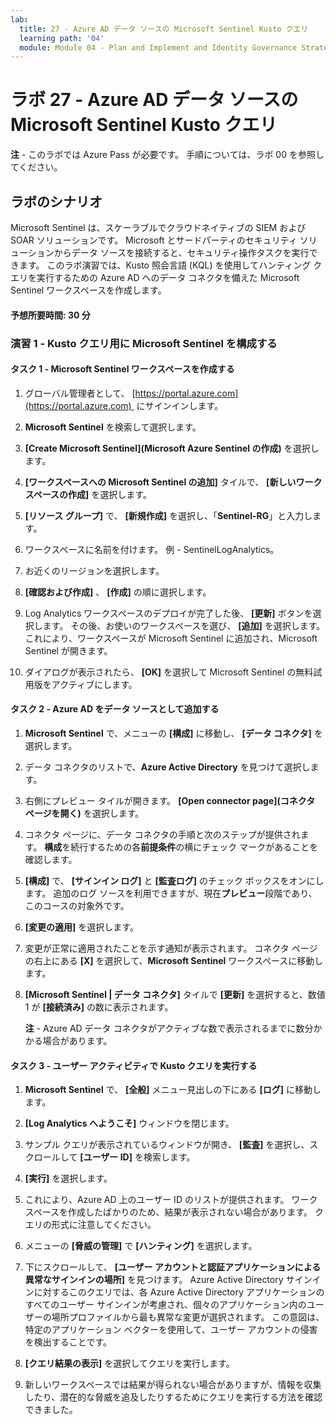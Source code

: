 ```yaml
---
lab:
  title: 27 - Azure AD データ ソースの Microsoft Sentinel Kusto クエリ
  learning path: '04'
  module: Module 04 - Plan and Implement and Identity Governance Strategy
---
```


# ラボ 27 - Azure AD データ ソースの Microsoft Sentinel Kusto クエリ

**注** - このラボでは Azure Pass が必要です。 手順については、ラボ 00 を参照してください。

## ラボのシナリオ

Microsoft Sentinel は、スケーラブルでクラウドネイティブの SIEM および SOAR ソリューションです。  Microsoft とサードパーティのセキュリティ ソリューションからデータ ソースを接続すると、セキュリティ操作タスクを実行できます。  このラボ演習では、Kusto 照会言語 (KQL) を使用してハンティング クエリを実行するための Azure AD へのデータ コネクタを備えた Microsoft Sentinel ワークスペースを作成します。 

#### 予想所要時間: 30 分

### 演習 1 - Kusto クエリ用に Microsoft Sentinel を構成する

#### タスク 1 - Microsoft Sentinel ワークスペースを作成する

1. グローバル管理者として、 [https://portal.azure.com](https://portal.azure.com)  にサインインします。

1. **Microsoft Sentinel** を検索して選択します。 

1. **[Create Microsoft Sentinel](Microsoft Azure Sentinel の作成)** を選択します。

1. **[ワークスペースへの Microsoft Sentinel の追加]** タイルで、 **[新しいワークスペースの作成]** を選択します。

1. **[リソース グループ]** で、 **[新規作成]** を選択し、「**Sentinel-RG**」と入力します。

1. ワークスペースに名前を付けます。  例 - SentinelLogAnalytics。

1. お近くのリージョンを選択します。

1. **[確認および作成]** 、 **[作成]** の順に選択します。

1. Log Analytics ワークスペースのデプロイが完了した後、 **[更新]** ボタンを選択します。 その後、お使いのワークスペースを選び、 **[追加]** を選択します。  これにより、ワークスペースが Microsoft Sentinel に追加され、Microsoft Sentinel が開きます。

1. ダイアログが表示されたら、 **[OK]** を選択して Microsoft Sentinel の無料試用版をアクティブにします。

#### タスク 2 - Azure AD をデータ ソースとして追加する

1. **Microsoft Sentinel** で、メニューの **[構成]** に移動し、 **[データ コネクタ]** を選択します。

1. データ コネクタのリストで、**Azure Active Directory** を見つけて選択します。

1. 右側にプレビュー タイルが開きます。  **[Open connector page](コネクタ ページを開く)** を選択します。

1. コネクタ ページに、データ コネクタの手順と次のステップが提供されます。 **構成**を続行するための各**前提条件**の横にチェック マークがあることを確認します。

1. **[構成]** で、 **[サインイン ログ]** と **[監査ログ]** のチェック ボックスをオンにします。 追加のログ ソースを利用できますが、現在**プレビュー**段階であり、このコースの対象外です。

1. **[変更の適用]** を選択します。 

1. 変更が正常に適用されたことを示す通知が表示されます。 コネクタ ページの右上にある **[X]** を選択して、**Microsoft Sentinel** ワークスペースに移動します。

1. **[Microsoft Sentinel | データ コネクタ]** タイルで **[更新]** を選択すると、数値 1 が **[接続済み]** の数に表示されます。

   **注** - Azure AD データ コネクタがアクティブな数で表示されるまでに数分かかる場合があります。 

#### タスク 3 - ユーザー アクティビティで Kusto クエリを実行する

1. **Microsoft Sentinel** で、 **[全般]** メニュー見出しの下にある **[ログ]** に移動します。

1. **[Log Analytics へようこそ]** ウィンドウを閉じます。

1. サンプル クエリが表示されているウィンドウが開き、 **[監査]** を選択し、スクロールして **[ユーザー ID]** を検索します。

1. **[実行]** を選択します。 

1. これにより、Azure AD 上のユーザー ID のリストが提供されます。  ワークスペースを作成したばかりのため、結果が表示されない場合があります。  クエリの形式に注意してください。

1. メニューの **[脅威の管理]** で **[ハンティング]** を選択します。 

1. 下にスクロールして、 **[ユーザー アカウントと認証アプリケーションによる異常なサインインの場所]** を見つけます。  Azure Active Directory サインインに対するこのクエリでは、各 Azure Active Directory アプリケーションのすべてのユーザー サインインが考慮され、個々のアプリケーション内のユーザーの場所プロファイルから最も異常な変更が選択されます。 この意図は、特定のアプリケーション ベクターを使用して、ユーザー アカウントの侵害を検出することです。 

1. **[クエリ結果の表示]** を選択してクエリを実行します。

1. 新しいワークスペースでは結果が得られない場合がありますが、情報を収集したり、潜在的な脅威を追及したりするためにクエリを実行する方法を確認できました。
